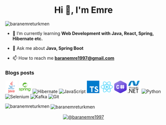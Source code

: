 <h1 align="center">Hi 👋, I'm Emre</h1>
<p align="left"> <img src="https://komarev.com/ghpvc/?username=baranemreturkmen" alt="baranemreturkmen" /> </p>

- 🌱 I’m currently learning **Web Development with Java, React, Spring, Hibernate etc.**

- 💬 Ask me about **Java, Spring Boot**

- 📫 How to reach me **baranemre1997@gmail.com**

### Blogs posts
<!-- BLOG-POST-LIST:START -->
<!-- BLOG-POST-LIST:END -->

<p align="left">
  <img src="https://github.com/devicons/devicon/blob/master/icons/java/java-original-wordmark.svg" alt="Java" width="40" height="40"/> 
  <img src="https://github.com/devicons/devicon/blob/master/icons/spring/spring-original-wordmark.svg" alt="Spring" width="40" height="40"/>
  <img src="https://github.com/leungwensen/svg-icon/blob/master/dist/svg/logos/hibernate.svg" alt="Hibernate" width="40" height="40"/>
  <img src="https://github.com/gilbarbara/logos/blob/main/logos/javascript.svg" alt="JavaScript" width="40" height="40"/>
  <img src="https://github.com/gilbarbara/logos/blob/main/logos/typescript.svg" alt="TypeScript" width="40" height="40"/>
  <img src="https://github.com/devicons/devicon/blob/master/icons/react/react-original.svg" alt="React" width="40" height="40"/>
  <img src="https://github.com/gilbarbara/logos/blob/main/logos/c-sharp.svg" alt="C#" width="40" height="40"/>
  <img src="https://github.com/gilbarbara/logos/blob/main/logos/dotnet.svg" alt="Dotnet" width="40" height="40"/>
  <img src="https://github.com/gilbarbara/logos/blob/main/logos/python.svg" alt="Python" width="40" height="40"/>
  <img src="https://github.com/gilbarbara/logos/blob/main/logos/selenium.svg" alt="Selenium" width="40" height="40"/>
  <img src="https://github.com/gilbarbara/logos/blob/main/logos/kafka-icon.svg" alt="Kafka" width="40" height="40"/> 
  <img src="https://www.vectorlogo.zone/logos/git-scm/git-scm-icon.svg" alt="Git" width="40" height="40"/> 

<p><img align="left" src="https://github-readme-stats.vercel.app/api/top-langs/?username=baranemreturkmen&layout=compact&hide=html" alt="baranemreturkmen" /></p>

<p>&nbsp;<img align="center" src="https://github-readme-stats.vercel.app/api?username=baranemreturkmen&show_icons=true" alt="baranemreturkmen" /></p>

<p align="center">
<a href="https://medium.com/@baranemre1997" target="blank"><img align="center" src="https://cdn.jsdelivr.net/npm/simple-icons@3.0.1/icons/medium.svg" alt="@baranemre1997" height="30" width="30" /></a>
</p>
